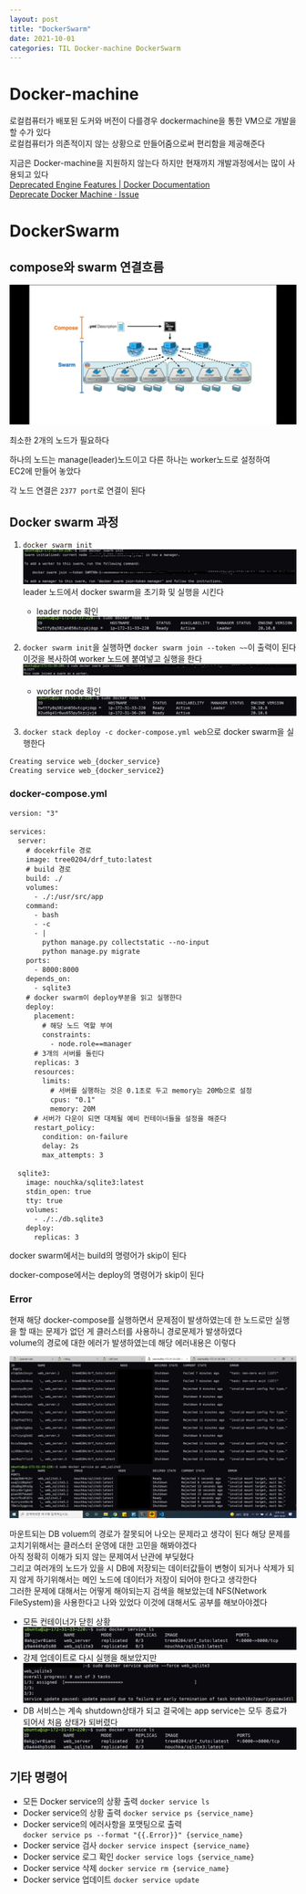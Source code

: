 ```yaml
---
layout: post
title: "DockerSwarm"
date: 2021-10-01
categories: TIL Docker-machine DockerSwarm
---
```


# Docker-machine

로컬컴퓨터가 배포된 도커와 버전이 다를경우 dockermachine을 통한 VM으로 개발을 할 수가 있다  
로컬컴퓨터가 의존적이지 않는 상황으로 만들어줌으로써 편리함을 제공해준다

지금은 Docker-machine을 지원하지 않는다 하지만 현재까지 개발과정에서는 많이 사용되고 있다  
[Deprecated Engine Features | Docker Documentation](https://docs.docker.com/machine/)  
[Deprecate Docker Machine · Issue](https://github.com/docker/roadmap/issues/245)

# DockerSwarm

## compose와 swarm 연결흐름

![](https://raw.githubusercontent.com/Action2theFuture/Action2theFuture.github.io/main/_posts/Images/swarmflow.jpg)

최소한 2개의 노드가 필요하다

하나의 노드는 manage(leader)노드이고 다른 하나는 worker노드로 설정하여  
EC2에 만들어 놓았다

각 노드 연결은 `2377 port`로 연결이 된다

## Docker swarm 과정

1. `docker swarm init`
   ![](https://raw.githubusercontent.com/Action2theFuture/Action2theFuture.github.io/main/_posts/Images/dockerswarminit1.png)  
   leader 노드에서 docker swarm을 초기화 및 실행을 시킨다

   - leader node 확인
     ![](https://raw.githubusercontent.com/Action2theFuture/Action2theFuture.github.io/main/_posts/Images/dockerswarminit.png)

2. `docker swarm init`을 실행하면 `docker swarm join --token ~~`이 출력이 된다 이것을 복사하여 worker 노드에 붙여넣고 실행을 한다
   ![](https://raw.githubusercontent.com/Action2theFuture/Action2theFuture.github.io/main/_posts/Images/dockerswarmjoin1.png)
   - worker node 확인
     ![](https://raw.githubusercontent.com/Action2theFuture/Action2theFuture.github.io/main/_posts/Images/dockerswarmjoin.png)
3. `docker stack deploy -c docker-compose.yml web`으로 docker swarm을 실행한다

```
Creating service web_{docker_service}
Creating service web_{docker_service2}
```

### docker-compose.yml

```
version: "3"

services:
  server:
    # docekrfile 경로
    image: tree0204/drf_tuto:latest
    # build 경로
    build: ./
    volumes:
      - ./:/usr/src/app
    command:
      - bash
      - -c
      - |
        python manage.py collectstatic --no-input
        python manage.py migrate
    ports:
      - 8000:8000
    depends_on:
      - sqlite3
    # docker swarm이 deploy부분을 읽고 실행한다
    deploy:
      placement:
        # 해당 노드 역할 부여
        constraints:
          - node.role==manager
      # 3개의 서버를 돌린다
      replicas: 3
      resources:
        limits:
          # 서버를 실행하는 것은 0.1초로 두고 memory는 20Mb으로 설정
          cpus: "0.1"
          memory: 20M
      # 서버가 다운이 되면 대체될 예비 컨테이너들을 설정을 해준다
      restart_policy:
        condition: on-failure
        delay: 2s
        max_attempts: 3

  sqlite3:
    image: nouchka/sqlite3:latest
    stdin_open: true
    tty: true
    volumes:
      - ./:./db.sqlite3
    deploy:
      replicas: 3
```

docker swarm에서는 build의 명령어가 skip이 된다

docker-compose에서는 deploy의 명령어가 skip이 된다

### Error

현재 해당 docker-compose를 실행하면서 문제점이 발생하였는데
한 노드로만 실행을 할 때는 문제가 없던 게 클러스터를 사용하니 경로문제가 발생하였다  
volume의 경로에 대한 에러가 발생하였는데 해당 에러내용은 이렇다

![](https://raw.githubusercontent.com/Action2theFuture/Action2theFuture.github.io/main/_posts/Images/swarmerror.png)

마운트되는 DB voluem의 경로가 잘못되어 나오는 문제라고 생각이 된다
해당 문제를 고치기위해서는 클러스터 운영에 대한 고민을 해봐야겠다  
아직 정확히 이해가 되지 않는 문제여서 난관에 부딪혔다  
그리고 여러개의 노드가 있을 시 DB에 저장되는 데이터값들이 변형이 되거나 삭제가 되지 않게 하기위해서는 메인 노드에 데이터가 저장이 되어야 한다고 생각한다  
그러한 문제에 대해서는 어떻게 해야되는지 검색을 해보았는데 NFS(Network FileSystem)을 사용한다고 나와 있었다 이것에 대해서도 공부를 해보아야겠다

- 모든 컨테이너가 닫힌 상황
  ![](https://raw.githubusercontent.com/Action2theFuture/Action2theFuture.github.io/main/_posts/Images/swarmerror4.png)
- 강제 업데이트로 다시 실행을 해보았지만
  ![](https://raw.githubusercontent.com/Action2theFuture/Action2theFuture.github.io/main/_posts/Images/swarmerror2.png)
- DB 서비스는 계속 shutdown상태가 되고 결국에는 app service는 모두 종료가 되어서 처음 상태가 되버렸다
  ![](https://raw.githubusercontent.com/Action2theFuture/Action2theFuture.github.io/main/_posts/Images/swarmerror5.png)

## 기타 명령어

- 모든 Docker service의 상황 출력
  `docker service ls`
- Docker service의 상황 출력
  `docker service ps {service_name}`
- Docker service의 에러사항을 포맷팅으로 출력  
   `docker service ps --format "{{.Error}}" {service_name}`
- Docker service 검사
  `docker service inspect {service_name}`
- Docker service 로그 확인
  `docker service logs {service_name}`
- Docker service 삭제
  `docker service rm {service_name}`
- Docker service 업데이트
  `docker service update`
